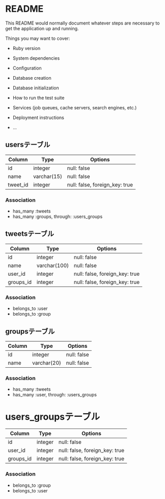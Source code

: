 # README

This README would normally document whatever steps are necessary to get the
application up and running.

Things you may want to cover:

* Ruby version

* System dependencies

* Configuration

* Database creation

* Database initialization

* How to run the test suite

* Services (job queues, cache servers, search engines, etc.)

* Deployment instructions

* ...


## usersテーブル

|Column|Type|Options|
|------|----|-------|
|id|integer|null: false|
|name|varchar(15)|null: false|
|tweet_id|integer|null: false, foreign_key: true|

### Association
- has_many :tweets
- has_many :groups, through: :users_groups

## tweetsテーブル

|Column|Type|Options|
|------|----|-------|
|id|integer|null: false|
|name|varchar(100)|null: false|
|user_id|integer|null: false, foreign_key: true|
|groups_id|integer|null: false, foreign_key: true|

### Association
- belongs_to :user
- belongs_to :group

## groupsテーブル

|Column|Type|Options|
|------|----|-------|
|id|integer|null: false|
|name|varchar(20)|null: false|

### Association
- has_many :tweets
- has_many :user, through: :users_groups

# users_groupsテーブル

|Column|Type|Options|
|------|----|-------|
|id|integer|null: false|
|user_id|integer|null: false, foreign_key: true|
|groups_id|integer|null: false, foreign_key: true|

### Association
- belongs_to :group
- belongs_to :user